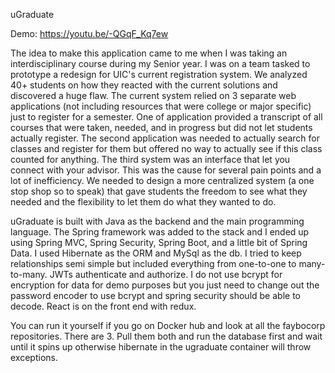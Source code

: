 uGraduate

Demo: https://youtu.be/-QGqF_Kq7ew

The idea to make this application came to me when I was taking an interdisciplinary course during my Senior year. 
I was on a team tasked to prototype a redesign for UIC's current registration system. We analyzed 40+ students 
on how they reacted with the current solutions and discovered a huge flaw. The current system relied on 3 separate
web applications (not including resources that were college or major specific) just to register for a semester. 
One of application provided a transcript of all courses that were taken, needed, and in progress but did not let
students actually register. The second application was needed to actually search for classes and register for them
but offered no way to actually see if this class counted for anything. The third system was an interface that let 
you connect with your advisor. This was the cause for several pain points and a lot of inefficiency. We needed to 
design a more centralized system (a one stop shop so to speak) that gave students the freedom to see what they 
needed and the flexibility to let them do what they wanted to do. 

uGraduate is built with Java as the backend and the main programming language. The Spring framework was added to
the stack and I ended up using Spring MVC, Spring Security, Spring Boot, and a little bit of Spring Data. I used
Hibernate as the ORM and MySql as the db. I tried to keep relationships semi simple but included everything from 
one-to-one to many-to-many. JWTs authenticate and authorize. I do not use bcrypt for encryption for data for demo 
purposes but you just need to change out the password encoder to use bcrypt and spring security should be able to 
decode. React is on the front end with redux. 

You can run it yourself if you go on Docker hub and look at all the faybocorp repositories. There are 3. Pull them
both and run the database first and wait until it spins up otherwise hibernate in the ugraduate container will throw
exceptions. 


